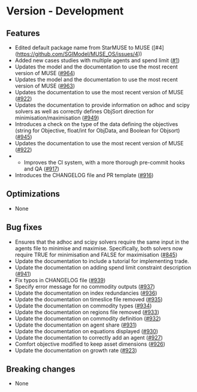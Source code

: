 # Version - Development

## Features

- Edited default package name from StarMUSE to MUSE ([#4] (https://github.com/SGIModel/MUSE_OS/issues/4))
- Added new cases studies with multiple agents and spend limit ([#1](https://github.com/SGIModel/MUSE_OS/pull/1))
- Updates the model and the documentation to use the most recent version of MUSE
  ([#964](https://github.com/SGIModel/StarMuse/pull/964))
- Updates the model and the documentation to use the most recent version of MUSE
  ([#963](https://github.com/SGIModel/StarMuse/pull/963))
- Updates the documentation to use the most recent version of MUSE
  ([#922](https://github.com/SGIModel/StarMuse/pull/922))
- Updates the documentation to provide information on adhoc and scipy solvers as well as correctly defines ObjSort direction for minimisation/maximisation ([#949](https://github.com/SGIModel/StarMuse/pull/949))
- Introduces a check on the type of the data defining the objectives (string for Objective, float/int for ObjData, and Boolean for Objsort) ([#945](https://github.com/SGIModel/StarMuse/issues/945]))
- Updates the documentation to use the most recent version of MUSE ([#922](https://github.com/SGIModel/StarMuse/pull/922))
- - Improves the CI system, with a more thorough pre-commit hooks and QA
  ([#917](https://github.com/SGIModel/StarMuse/pull/917))
- Introduces the CHANGELOG file and PR template
  ([#916](https://github.com/SGIModel/StarMuse/pull/916))

## Optimizations

- None

## Bug fixes

- Ensures that the adhoc and scipy solvers require the same input in the agents file to minimise and maximise. Specifically, both solvers now require TRUE for minimisation and FALSE for maximisation ([#845](https://github.com/SGIModel/StarMuse/issues/845))
- Update the documentation to include a tutorial for implementing trade.
- Update the documentation on adding spend limit constraint description ([#941](https://github.com/SGIModel/StarMuse/issues/941))
- Fix typos in CHANGELOG file ([#939](https://github.com/SGIModel/StarMuse/pull/939))
- Specify error message for no commodity outputs ([#937](https://github.com/SGIModel/StarMuse/issues/937))
- Update the documentation on index redundancies ([#936](https://github.com/SGIModel/StarMuse/issues/936))
- Update the documentation on timeslice file removed ([#935](https://github.com/SGIModel/StarMuse/issues/935))
- Update the documentation on commodity types ([#934](https://github.com/SGIModel/StarMuse/issues/934))
- Update the documentation on regions file removed ([#933](https://github.com/SGIModel/StarMuse/issues/933))
- Update the documentation on commodity definition ([#932](https://github.com/SGIModel/StarMuse/issues/932))
- Update the documentation on agent share ([#931](https://github.com/SGIModel/StarMuse/issues/931))
- Update the documentation on equations displayed ([#930](https://github.com/SGIModel/StarMuse/issues/930))
- Update the documentation to correctly add an agent ([#927](https://github.com/SGIModel/StarMuse/issues/927))
- Comfort objective modified to keep asset dimensions ([#926](https://github.com/SGIModel/StarMuse/pull/926))
- Update the documentation on growth rate ([#923](https://github.com/SGIModel/StarMuse/issues/923))

## Breaking changes

- None
